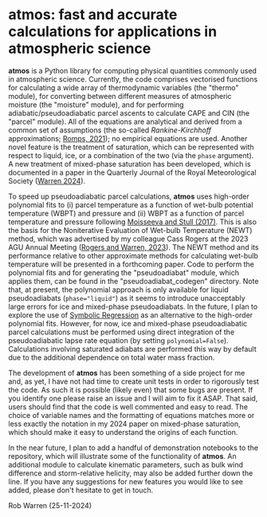 # atmos: fast and accurate calculations for applications in atmospheric science

__atmos__ is a Python library for computing physical quantities commonly used in atmospheric science. Currently, the code comprises vectorised functions for calculating a wide array of thermodynamic variables (the "thermo" module), for converting between different measures of atmospheric moisture (the "moisture" module), and for performing adiabatic/pseudoadiabatic parcel ascents to calculate CAPE and CIN (the "parcel" module). All of the equations are analytical and derived from a common set of assumptions (the so-called _Rankine-Kirchhoff_ approximations; [Romps, 2021](https://rmets.onlinelibrary.wiley.com/doi/full/10.1002/qj.4154)); no empirical equations are used. Another novel feature is the treatment of saturation, which can be represented with respect to liquid, ice, or a combination of the two (via the `phase` argument). A new treatment of mixed-phase saturation has been developed, which is documented in a paper in the Quarterly Journal of the Royal Meteorological Society ([Warren 2024](https://rmets.onlinelibrary.wiley.com/doi/10.1002/qj.4866)).

To speed up pseudoadiabatic parcel calculations, __atmos__ uses high-order polynomial fits to (i) parcel temperature as a function of wet-bulb potential temperature (WBPT) and pressure and (ii) WBPT as a function of parcel temperature and pressure following [Moisseeva and Stull (2017)](https://acp.copernicus.org/articles/17/15037/2017/). This is also the basis for the Noniterative Evaluation of Wet-bulb Temperature (NEWT) method, which was advertised by my colleague Cass Rogers at the 2023 AGU Annual Meeting ([Rogers and Warren, 2023](https://doi.org/10.22541/essoar.170560423.39769387/v1)). The NEWT method and its performance relative to other approximate methods for calculating wet-bulb temperature will be presented in a forthcoming paper. Code to perform the polynomial fits and for generating the "pseudoadiabat" module, which applies them, can be found in the "pseudoadiabat_codegen" directory. Note that, at present, the polynomial approach is only available for liquid pseudoadiabats (`phase="liquid"`) as it seems to introduce unacceptably large errors for ice and mixed-phase pseudoadiabats. In the future, I plan to explore the use of [Symbolic Regression](https://github.com/MilesCranmer/PySR) as an alternative to the high-order polynomial fits. However, for now, ice and mixed-phase pseudoadiabatic parcel calculations must be performed using direct integration of the pseudoadiabatic lapse rate equation (by setting `polynomial=False`). Calculations involving saturated adiabats are performed this way by default due to the additional dependence on total water mass fraction.

The development of __atmos__ has been something of a side project for me and, as yet, I have not had time to create unit tests in order to rigorously test the code. As such it is possible (likely even) that some bugs are present. If you identify one please raise an issue and I will aim to fix it ASAP. That said, users should find that the code is well commented and easy to read. The choice of variable names and the formatting of equations matches more or less exactly the notation in my 2024 paper on mixed-phase saturation, which should make it easy to understand the origins of each function.

In the near future, I plan to add a handful of demonstration notebooks to the repository, which will illustrate some of the functionality of __atmos__. An additional module to calculate kinematic parameters, such as bulk wind difference and storm-relative helicity, may also be added further down the line. If you have any suggestions for new features you would like to see added, please don't hesitate to get in touch.

Rob Warren (25-11-2024)
